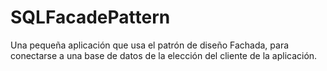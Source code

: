 # SQLFacadePattern
Una pequeña aplicación que usa el patrón de diseño Fachada, para conectarse a una base de datos de la elección del cliente de la aplicación.
